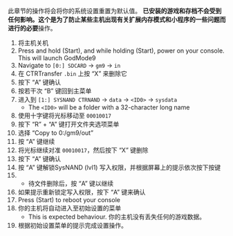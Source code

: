 此章节的操作将会将你的系统设置重置为默认值。 **已安装的游戏和存档不会受到任何影响。**这个是为了防止某些主机出现有关扩展内存模式和小程序的一些问题而进行的**必要**操作。

1. 将主机关机
2. Press and hold (Start), and while holding (Start), power on your console. This will launch GodMode9
3. Navigate to `[0:] SDCARD` -> `gm9` -> `in`
4. 在 CTRTransfer `.bin` 上按 “X” 来删除它
5. 按下 “A” 键确认
6. 按若干次 “B” 键回到主菜单
7. 进入到 `[1:] SYSNAND CTRNAND` -> `data` -> `<ID0>` -> `sysdata`
    - The `<ID0>` will be a folder with a 32-character long name
8. 使用十字键将光标移动至 `00010017`
9. 按下 “R” + “A” 键打开文件夹选项菜单
10. 选择 “Copy to 0:/gm9/out”
11. 按 “A” 键继续
12. 将光标继续对准 `00010017`，然后按下 “X” 键删除
13. 按下 “A” 键确认
14. 按 “A” 键解锁SysNAND (lvl1) 写入权限，并根据屏幕上的提示依次按下按键
15. - 待文件删除后，按 “A” 键以继续
16. 如果提示重新锁定写入权限，按下 “A” 键来确认
17. Press (Start) to reboot your console
18. 你的主机将自动进入至初始设置的菜单
    - This is expected behaviour. 你的主机没有丢失任何的游戏数据。
19. 根据初始设置菜单的提示完成设置操作。
